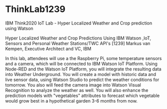 # ThinkLab1239
IBM Think2020 IoT Lab - Hyper Localized Weather and Crop prediction using Watson

Hyper Localized Weather and Crop Predictions Using IBM Watson ,IoT, Sensors and Personal Weather Stations/TWC API's [1239]
Markus van Kempen, Executive Architect and VC, IBM

In this lab, attendees will use a the Raspberry Pi, some temperature sensors and a camera, which will be connected to IBM Watson IoT Platform. Using Node-RED and the Watson IoT Platform, you will integrate the resulting data into Weather Underground. You will create a model with historic data and live sensor data, using Watson Studio to predict the weather conditions for tomorrow. You also will feed the camera image into Watson Visual Recognition to analyze the weather as well. You will also enhance the prediction models with "vegetables" attributes to forecast which vegetable would grow best in a hypothetical garden 3-6 months from now.
